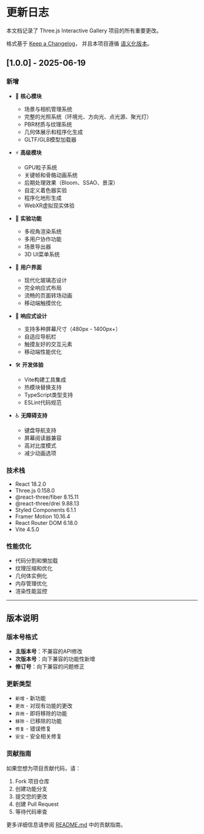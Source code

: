 # 更新日志

本文档记录了 Three.js Interactive Gallery 项目的所有重要更改。

格式基于 [Keep a Changelog](https://keepachangelog.com/zh-CN/1.0.0/)，
并且本项目遵循 [语义化版本](https://semver.org/lang/zh-CN/)。


## [1.0.0] - 2025-06-19

### 新增
- 🎯 **核心模块**
  - 场景与相机管理系统
  - 完整的光照系统（环境光、方向光、点光源、聚光灯）
  - PBR材质与纹理系统
  - 几何体展示和程序化生成
  - GLTF/GLB模型加载器

- ⚡ **高级模块**
  - GPU粒子系统
  - 关键帧和骨骼动画系统
  - 后期处理效果（Bloom、SSAO、景深）
  - 自定义着色器实验
  - 程序化地形生成
  - WebXR虚拟现实体验

- 🔬 **实验功能**
  - 多视角渲染系统
  - 多用户协作功能
  - 场景导出器
  - 3D UI菜单系统

- 🎨 **用户界面**
  - 现代化玻璃态设计
  - 完全响应式布局
  - 流畅的页面转场动画
  - 移动端触摸优化

- 📱 **响应式设计**
  - 支持多种屏幕尺寸（480px - 1400px+）
  - 自适应导航栏
  - 触摸友好的交互元素
  - 移动端性能优化

- 🛠️ **开发体验**
  - Vite构建工具集成
  - 热模块替换支持
  - TypeScript类型支持
  - ESLint代码规范

- ♿ **无障碍支持**
  - 键盘导航支持
  - 屏幕阅读器兼容
  - 高对比度模式
  - 减少动画选项

### 技术栈
- React 18.2.0
- Three.js 0.158.0
- @react-three/fiber 8.15.11
- @react-three/drei 9.88.13
- Styled Components 6.1.1
- Framer Motion 10.16.4
- React Router DOM 6.18.0
- Vite 4.5.0

### 性能优化
- 代码分割和懒加载
- 纹理压缩和优化
- 几何体实例化
- 内存管理优化
- 渲染性能监控

---

## 版本说明

### 版本号格式
- **主版本号**：不兼容的API修改
- **次版本号**：向下兼容的功能性新增
- **修订号**：向下兼容的问题修正

### 更新类型
- `新增` - 新功能
- `更改` - 对现有功能的更改
- `弃用` - 即将移除的功能
- `移除` - 已移除的功能
- `修复` - 错误修复
- `安全` - 安全相关修复

### 贡献指南
如果您想为项目贡献代码，请：
1. Fork 项目仓库
2. 创建功能分支
3. 提交您的更改
4. 创建 Pull Request
5. 等待代码审查

更多详细信息请参阅 [README.md](README.md) 中的贡献指南。